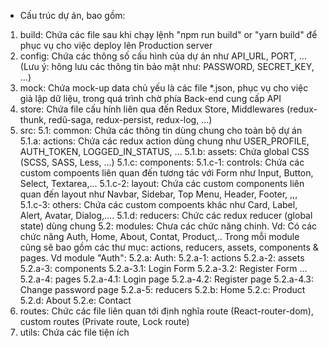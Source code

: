 - Cấu trúc dự án, bao gồm:

1. build: Chứa các file sau khi chạy lệnh "npm run build" or "yarn build" để phục vụ cho việc deploy lên Production server
2. config: Chứa các thông số cấu hình của dự án như API_URL, PORT, ... 
    (Lưu ý: hông lưu các thông tin bảo mật như: PASSWORD, SECRET_KEY, ...)
3. mock: Chứa mock-up data chủ yếu là các file *.json, phục vụ cho việc giả lập dữ liệu, trong quá trình chờ phía Back-end 
    cung cấp API
4. store: Chứa file cấu hính liên qua đến Redux Store, Middlewares (redux-thunk, redũ-saga, redux-persist, redux-log, ...)
5. src: 
    5.1: common: Chứa các thông tin dùng chung cho toàn bộ dự án
        5.1.a: actions: Chứa các redux action dùng chung như USER_PROFILE, AUTH_TOKEN, LOGGED_IN_STATUS, ...
        5.1.b: assets: Chứa global CSS (SCSS, SASS, Less, ...)
        5.1.c: components:
            5.1.c-1: controls: Chứa các custom compoents liên quan đến tương tác với Form như Input, Button, Select, Textarea,...
            5.1.c-2: layout: Chứa các custom components liên quan đến layout như Navbar, Sidebar, Top Menu, Header, Footer, ,,,
            5.1.c-3: others: Chứa các custom compoents khác như Card, Label, Alert, Avatar, Dialog,....
        5.1.d: reducers: Chức các redux reducer (global state) dùng chung 
    5.2: modules: Chưa các chức năng chinh. Vd: Có các chức năng Auth, Home, About, Contat, Product,..
        Trong mỗi module cũng sẽ bao gồm các thư mục: actions, reducers, assets, components & pages. Vd module "Auth":
        5.2.a: Auth:
            5.2.a-1: actions
            5.2.a-2: assets
            5.2.a-3: components
                5.2.a-3.1: Login Form 
                5.2.a-3.2: Register Form 
                ...
            5.2.a-4: pages 
                5.2.a-4.1: Login page 
                5.2.a-4.2: Register page 
                5.2.a-4.3: Change password page 
            5.2.a-5: reducers
        5.2.b: Home
        5.2.c: Product
        5.2.d: About
        5.2.e: Contact
6. routes: Chức các file liên quan tới định nghĩa route (React-router-dom), custom routes (Private route, Lock route)
7. utils: Chứa các file tiện ích

